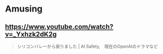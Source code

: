 # Amusing

## https://www.youtube.com/watch?v=_Yxhzk2dK2g

> シリコンバレーから戻りました | AI Safety,　現在のOpenAIのドラマなど 
